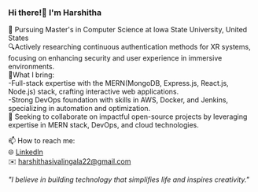 ### Hi there!👋 I'm Harshitha
🔭 Pursuing Master's in Computer Science at Iowa State University, United States<br/>
🔍Actively researching continuous authentication methods for XR systems, focusing on enhancing security and user experience in immersive       environments.<br/>
🌟What I bring:<br/>
    -Full-stack expertise with the MERN(MongoDB, Express.js, React.js, Node.js) stack, crafting interactive web applications.<br/>
    -Strong DevOps foundation with skills in AWS, Docker, and Jenkins, specializing in automation and optimization.<br/>
🤝 Seeking to collaborate on impactful open-source projects by leveraging expertise in MERN stack, DevOps, and cloud technologies.<br/>

📫 How to reach me:<br/>
  🌐 [LinkedIn](https://www.linkedin.com/in/harshithasivalingala/)<br/>
  ✉️ harshithasivalingala22@gmail.com

*"I believe in building technology that simplifies life and inspires creativity."*

<!--
**HarshithaSivalingala/HarshithaSivalingala** is a ✨ _special_ ✨ repository because its `README.md` (this file) appears on your GitHub profile.

Here are some ideas to get you started:

- 🔭 I’m currently working on ...
- 🌱 I’m currently learning ...
- 👯 I’m looking to collaborate on ...
- 🤔 I’m looking for help with ...
- 💬 Ask me about ...
- 📫 How to reach me: ...
- 😄 Pronouns: ...
- ⚡ Fun fact: ...
-->
